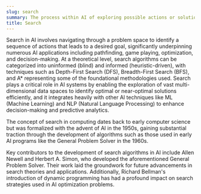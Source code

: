 ```yaml
---
slug: search
summary: The process within AI of exploring possible actions or solutions in order to achieve goals or solve problems.
title: Search
---
```


Search in AI involves navigating through a problem space to identify a sequence of actions that leads to a desired goal, significantly underpinning numerous AI applications including pathfinding, game playing, optimization, and decision-making. At a theoretical level, search algorithms can be categorized into uninformed (blind) and informed (heuristic-driven), with techniques such as Depth-First Search (DFS), Breadth-First Search (BFS), and A* representing some of the foundational methodologies used. Search plays a critical role in AI systems by enabling the exploration of vast multi-dimensional data spaces to identify optimal or near-optimal solutions efficiently, and it integrates heavily with other AI techniques like ML (Machine Learning) and NLP (Natural Language Processing) to enhance decision-making and predictive analytics.

The concept of search in computing dates back to early computer science but was formalized with the advent of AI in the 1950s, gaining substantial traction through the development of algorithms such as those used in early AI programs like the General Problem Solver in the 1960s.

Key contributors to the development of search algorithms in AI include Allen Newell and Herbert A. Simon, who developed the aforementioned General Problem Solver. Their work laid the groundwork for future advancements in search theories and applications. Additionally, Richard Bellman's introduction of dynamic programming has had a profound impact on search strategies used in AI optimization problems.